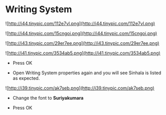 # Writing System #

![http://i44.tinypic.com/112e7vl.png](http://i44.tinypic.com/112e7vl.png)

![http://i44.tinypic.com/15cngoi.png](http://i44.tinypic.com/15cngoi.png)

![http://i43.tinypic.com/29er7ee.png](http://i43.tinypic.com/29er7ee.png)

![http://i41.tinypic.com/3534ab5.png](http://i41.tinypic.com/3534ab5.png)

  * Press OK

  * Open Writing System properties again and you will see Sinhala is listed as expected.

![http://i39.tinypic.com/ak7seb.png](http://i39.tinypic.com/ak7seb.png)

  * Change the font to **Suriyakumara**

  * Press OK